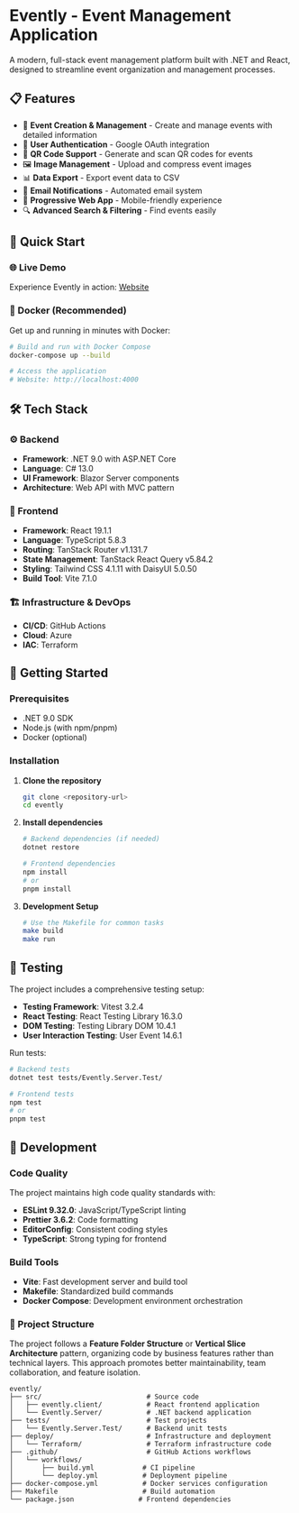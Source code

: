 ﻿# Evently - Event Management Application

A modern, full-stack event management platform built with .NET and React, designed to streamline event organization and management processes.

## 📋 Features
- 🎫 **Event Creation & Management** - Create and manage events with detailed information
- 👥 **User Authentication** - Google OAuth integration
- 📱 **QR Code Support** - Generate and scan QR codes for events
- 🖼️ **Image Management** - Upload and compress event images
- 📊 **Data Export** - Export event data to CSV
- 📧 **Email Notifications** - Automated email system
- 📱 **Progressive Web App** - Mobile-friendly experience
- 🔍 **Advanced Search & Filtering** - Find events easily


## 🚀 Quick Start

### 🌐 Live Demo
Experience Evently in action: [Website](https://ca-evently-prod-sea.graybush-4e3751bc.southeastasia.azurecontainerapps.io/)

### 🐳 Docker (Recommended)
Get up and running in minutes with Docker:

```bash
# Build and run with Docker Compose
docker-compose up --build

# Access the application
# Website: http://localhost:4000
```


## 🛠 Tech Stack
### ⚙️ Backend
- **Framework**: .NET 9.0 with ASP.NET Core
- **Language**: C# 13.0
- **UI Framework**: Blazor Server components
- **Architecture**: Web API with MVC pattern

### 🎨 Frontend
- **Framework**: React 19.1.1
- **Language**: TypeScript 5.8.3
- **Routing**: TanStack Router v1.131.7
- **State Management**: TanStack React Query v5.84.2
- **Styling**: Tailwind CSS 4.1.11 with DaisyUI 5.0.50
- **Build Tool**: Vite 7.1.0

### 🏗️ Infrastructure & DevOps
- **CI/CD**: GitHub Actions
- **Cloud**: Azure
- **IAC**: Terraform

## 🚀 Getting Started

### Prerequisites
- .NET 9.0 SDK
- Node.js (with npm/pnpm)
- Docker (optional)

### Installation

1. **Clone the repository**
   ```bash
   git clone <repository-url>
   cd evently

2. **Install dependencies**
   ```bash
   # Backend dependencies (if needed)
   dotnet restore

   # Frontend dependencies
   npm install
   # or
   pnpm install
   ```

3. **Development Setup**
   ```bash
   # Use the Makefile for common tasks
   make build
   make run
   ```

## 🧪 Testing
The project includes a comprehensive testing setup:
- **Testing Framework**: Vitest 3.2.4
- **React Testing**: React Testing Library 16.3.0
- **DOM Testing**: Testing Library DOM 10.4.1
- **User Interaction Testing**: User Event 14.6.1

Run tests:
``` bash
# Backend tests
dotnet test tests/Evently.Server.Test/

# Frontend tests
npm test
# or
pnpm test
```


## 🔧 Development
### Code Quality
The project maintains high code quality standards with:
- **ESLint 9.32.0**: JavaScript/TypeScript linting
- **Prettier 3.6.2**: Code formatting
- **EditorConfig**: Consistent coding styles
- **TypeScript**: Strong typing for frontend

### Build Tools
- **Vite**: Fast development server and build tool
- **Makefile**: Standardized build commands
- **Docker Compose**: Development environment orchestration

### 📁 Project Structure
The project follows a **Feature Folder Structure** or **Vertical Slice Architecture** pattern, organizing code by business features rather than technical layers. This approach promotes better maintainability, team collaboration, and feature isolation.

``` 
evently/
├── src/                          # Source code
│   ├── evently.client/           # React frontend application
│   └── Evently.Server/           # .NET backend application
├── tests/                        # Test projects
│   └── Evently.Server.Test/      # Backend unit tests
├── deploy/                       # Infrastructure and deployment
│   └── Terraform/                # Terraform infrastructure code
├── .github/                      # GitHub Actions workflows
│   └── workflows/
│       ├── build.yml            # CI pipeline
│       └── deploy.yml           # Deployment pipeline
├── docker-compose.yml           # Docker services configuration
├── Makefile                     # Build automation
└── package.json                # Frontend dependencies
```